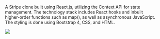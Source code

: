 A Stripe clone built using React.js, utilizing the Context API for state management. The technology stack includes React hooks and inbuilt higher-order functions such as map(), as well as asynchronous JavaScript. The styling is done using Bootstrap 4, CSS, and HTML.


![](https://github.com/Johnsonarul123/stripe_frontend_clone/blob/main/Stripe%20Menus%20Complete%20-%20Google%20Chrome%202023-01-17%2012-59-03.gif)